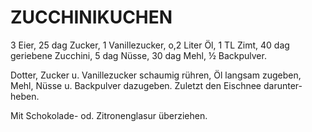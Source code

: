 # ZUCCHINIKUCHEN

3 Eier, 25 dag Zucker, 1 Vanillezucker, o,2 Liter Öl, 1 TL Zimt, 40 dag
geriebene Zucchini, 5 dag Nüsse, 30 dag Mehl, ½ Backpulver.

Dotter, Zucker u. Vanillezucker schaumig rühren, Öl langsam zugeben,
Mehl, Nüsse u. Backpulver dazugeben. Zuletzt den Eischnee
darunter-heben.

Mit Schokolade- od. Zitronenglasur überziehen.

